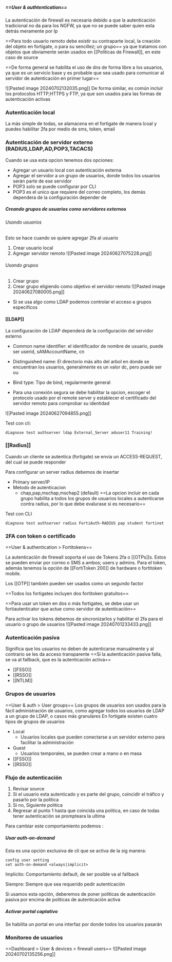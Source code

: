 ##### ==User & authtentication==

La autenticación de firewall es necesaria debido a que la autenticación tradicional no da para los NGFW, ya que no se puede saber quien esta detrás meramente por Ip

==Para todo usuario remoto debe existir su contraparte local, la creación del objeto en fortigate, o para su sencillez; un grupo== ya que tratamos con objetos que obviamente serán usados en [[Politicas de Firewall]], en este caso de source


==De forma general se habilita el uso de dns de forma libre a los usuarios, ya que es un servicio base y es probable que sea usado para comunicar al servidor de autenticación en primer lugar==

![[Pasted image 20240702132035.png]]
De forma similar, es común incluir los protocolos HTTP,HTTPS y FTP, ya que son usados para las formas de autenticación activas
### Autenticación local
La más simple de todas, se alamacena en el fortigate de manera lcoal y puedes habilitar 2fa por medio de sms, token, email

### Autenticación de servidor externo (RADIUS,LDAP,AD,POP3,TACACS)
Cuando se usa esta opcion tenemos dos opciones:
- Agregar un usuario local con autenticación externa
- Agregar el servidor a un grupo de usuarios, donde todos los usuarios serán parte de ese servidor
- POP3 solo se puede configurar por CLI
- POP3 es el unico que requiere del correo completo, los demás dependera de la configuración depender de 

##### Creando grupos de usuarios como servidores externos
###### Usando usuarios
Esto se hace cuando se quiere agregar 2fa al usuario

1. Crear usuario local
2. Agregar servidor remoto
![[Pasted image 20240627075228.png]]

###### Usando grupos
1. Crear grupo
2. Crear grupo eligiendo como objetivo el servidor remoto
![[Pasted image 20240627080005.png]]
- Si se usa algo como LDAP podemos controlar el acceso a grupos especificos 

#### [[LDAP]]

La configuración de LDAP dependerá de la configuración del servidor externo
- Common name identifier: el identificador de nombre de usuario, puede ser userid, sAMAccountName, cn

- Distinguished name: El directorio más alto del arbol en donde se encuentran los usuarios, generalmente es un valor dc, pero puede ser ou

- Bind type: Tipo de bind, regularmente general

- Para una conexión segura se debe habilitar la opcion, escoger el protocolo usado por el remote server y establecer el certificado del servidor remoto para comprobar su identidad

![[Pasted image 20240627094855.png]]

Test con cli:
```
diagnose test authserver ldap External_Server aduser11 Training!
```

### [[Radius]]
Cuando un cliente se autentica (fortigate) se envia un ACCESS-REQUEST, del cual se puede responder

Para configurar un server radius debemos de insertar
- Primary server/IP
- Metodo de autenticacion
	- chap,pap,mschap,mschap2 (default)
==La opcion incluir en cada grupo habilita a todos los grupos de usuarios locales a autenticarse contra radius, por lo que debe evalurase si es necesario==

Test con CLI
```
diagnose test authserver radius FortiAuth-RADIUS pap student fortinet
```


### 2FA con token o certificado
==User & authentication > Fortitokens==

La autenticación de firewall soporta el uso de Tokens 2fa o [[OTPs]]s. Estos se pueden enviar por correo o SMS a ambos; users y admins. Para el token, además tenemos la opción de [[FortiToken 200]] de hardware o fortitoken mobile. 

Los [[OTP]] también pueden ser usados como un segundo factor

==Todos los fortigates incluyen dos fortitoken gratuitos==

==Para usar un token en dos o más fortigates, se debe usar un fortiautenticator que actue como servidor de autenticación==

Para activar los tokens debemos de sincronizarlos y habilitar el 2fa para el usuario o grupo de usuarios 
![[Pasted image 20240701233433.png]]



### Autenticación pasiva

Significa que los usuarios no deben de autenticarse manualmente y al contrario se les da acceso transparente 
==Si la autenticación pasiva falla, se va al fallback, que es la autenticación activa==
- [[FSSO]]
- [[RSSO]]
- [[NTLM]]

### Grupos de usuarios
==User & auth > User groups==
Los grupos de usuarios son usados para la fácil administración de usuarios, como agregar todos los usuarios de LDAP a un grupo de LDAP, o casos más granulares
En fortigate existen cuatro tipos de grupos de usuarios

- Local
	- Usuarios locales que pueden conectarse a un servidor externo para facilitar la administración
- Guest
	- Usuarios temporales, se pueden crear a mano o en masa
- [[FSSO]]
- [[RSSO]]

### Flujo de autenticación

1. Revisar source
2. Si el usuario esta autenticado y es parte del grupo, coincidir el tráfico y pasarlo por la politica
3. Si no, Siguiente politica
4. Regresar al punto 1 hasta que coincida una politica, en caso de todas tener autenticación se prompteara la ultima

Para cambiar este comportamiento podemos :

##### Usar auth-on-demand
Esta es una opción exclusiva de cli que se activa de la sig manera:
```
config user setting
set auth-on-demand <always|implicit>
```

Implicito: Comportamiento default, de ser posible va al fallback

Siempre: Siempre que sea requerido pedir autenticación

Si usamos esta opción, deberemos de poner politicas de autenticación pasiva por encima de politicas de autenticación activa

##### Activar portal captativo 
Se habilita un portal en una interfaz por donde todos los usuarios pasarán

### Monitoreo de usuarios
==Dashboard > User & devices > firewall users==
![[Pasted image 20240702135256.png]]



